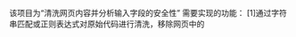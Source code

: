 该项目为“清洗网页内容并分析输入字段的安全性”
需要实现的功能：
[1]通过字符串匹配或正则表达式对原始代码进行清洗，移除网页中的<script>标签、内联样式、HTML注释等不必要或可能带有恶意代码的内容；
[2]提取网页中的用户输入字段（如<input>和<textarea>标签），并分析其属性（如type、maxlength等）是否存在安全隐患；
[3]将网页内容清洗和输入字段检测集成；
[4]有个简单直观的界面，以便展示上述功能。

1、本次大作业使用Android Studio编程环境。

2、在代码部分需要导入Jsoup库，在build.gradle.kts(Module:app)内添加：
dependencies {
    implementation("org.jsoup:jsoup:1.15.3")
    }
如果是build.gradle.java(Module:app)，则添加：
dependencies {
    implementation 'org.jsoup:jsoup:1.15.4'
}
保存更改后，点击 "Sync Now"（立即同步）按钮，Android Studio将自动下载并添加 Jsoup 库到项目中。

3、源代码见文件夹:
逻辑实现部分：\MyApplication1\app\src\main\java\com\example\myapplication1
页面设计部分：\MyApplication1\app\src\main\res\layout

ColorChange.java：实现页面颜色变换的功能。
DisablePaste.java：实现禁止粘贴的功能。
HtmlCheck.java：检查特定标签是否有必要的属性，并输出详细的安全隐患。
HtmlClean.java：实现清除恶意代码的功能。
HtmlHighLight.java：高亮存在恶意的代码以及可能存在安全隐患的代码。
HtmlJudge.java：判断输入的代码是否为HTML代码。
HtmlProcessor.java：三个文本框之间的逻辑交互功能。
MainActivity.java：主函数代码。
main_activity.xml：页面设计的代码。
